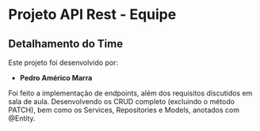 # Projeto API Rest - Equipe

## Detalhamento do Time

Este projeto foi desenvolvido por:

- **Pedro Américo Marra**

Foi feito a implementação de endpoints, além dos requisitos discutidos em sala de aula. Desenvolvendo os CRUD completo (excluindo o método PATCH), bem como os Services, Repositories e Models, anotados com @Entity.
